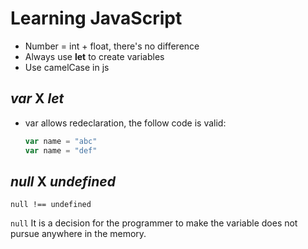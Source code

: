 # Learning JavaScript

* Number = int + float, there's no difference
* Always use **let** to create variables
* Use camelCase in js


## *var* X *let*
* var allows redeclaration, the follow code is valid:
    ```js
    var name = "abc"
    var name = "def"
    ```

## *null* X *undefined*

    null !== undefined

`null` It is a decision for the programmer to make the variable does not pursue anywhere in the memory.
